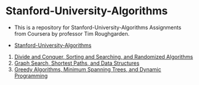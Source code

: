 # Stanford-University-Algorithms

- This is a repository for Stanford-University-Algorithms Assignments from Coursera by professor Tim Roughgarden.

- [Stanford-University-Algorithms](https://www.coursera.org/specializations/algorithms)

1. [Divide and Conquer, Sorting and Searching, and Randomized Algorithms](https://www.coursera.org/learn/algorithms-divide-conquer/home/info)
2. [Graph Search, Shortest Paths, and Data Structures](https://www.coursera.org/learn/algorithms-graphs-data-structures/home/info)
3. [Greedy Algorithms, Minimum Spanning Trees, and Dynamic Programming](https://www.coursera.org/learn/algorithms-greedy/home/info)
